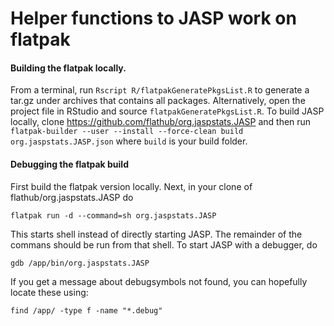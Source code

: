 # Helper functions to JASP work on flatpak

#### Building the flatpak locally.

From a terminal, run `Rscript R/flatpakGeneratePkgsList.R` to generate a tar.gz under archives that contains all packages.
Alternatively, open the project file in RStudio and source `flatpakGeneratePkgsList.R`.
To build JASP locally, clone https://github.com/flathub/org.jaspstats.JASP and then run `flatpak-builder --user --install --force-clean build org.jaspstats.JASP.json` where `build` is your build folder.

#### Debugging the flatpak build

First build the flatpak version locally.
Next, in your clone of flathub/org.jaspstats.JASP do
```
flatpak run -d --command=sh org.jaspstats.JASP
```
This starts shell instead of directly starting JASP.
The remainder of the commans should be run from that shell.
To start JASP with a debugger, do
```
gdb /app/bin/org.jaspstats.JASP
```
If you get a message about debugsymbols not found, you can hopefully locate these using:
```
find /app/ -type f -name "*.debug"
```
